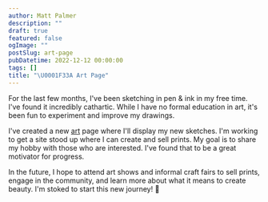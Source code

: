 ```yaml
---
author: Matt Palmer
description: ""
draft: true
featured: false
ogImage: ""
postSlug: art-page
pubDatetime: 2022-12-12 00:00:00
tags: []
title: "\U0001F33A Art Page"
---
```


For the last few months, I've been sketching in pen & ink in my free time. I've found it incredibly cathartic. While I have no formal education in art, it's been fun to experiment and improve my drawings.

I've created a new [art](/art) page where I'll display my new sketches. I'm working to get a site stood up where I can create and sell prints. My goal is to share my hobby with those who are interested. I've found that to be a great motivator for progress.

In the future, I hope to attend art shows and informal craft fairs to sell prints, engage in the community, and learn more about what it means to create beauty. I'm stoked to start this new journey! 🙂

